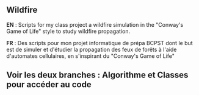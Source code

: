 ## Wildfire
**EN** : Scripts for my class project a wildfire simulation in the "Conway's Game of Life" style to study wildfire propagation.

**FR** : Des scripts pour mon projet informatique de prépa BCPST dont le but est de simuler et d'étudier la propagation des feux de forêts à l'aide d'automates cellulaires, en s'inspirant du "Conway's Game of Life"

## Voir les deux branches : Algorithme et Classes pour accéder au code
